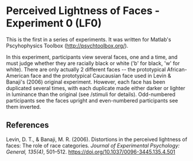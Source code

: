 # Perceived Lightness of Faces - Experiment 0 (LF0)
This is the first in a series of experiments. It was written for Matlab's Pscyhophysics Toolbox (http://psychtoolbox.org/). 

In this experiment, participants view several faces, one and a time, and must judge whether they are racially black or white ('b' for black, 'w' for white). There are only actually 2 different faces -- the prototypical African-American face and the prototypical Caucausian face used in Levin & Banaji's (2006) original experiment. However, each face has been duplicated several times, with each duplicate made either darker or lighter in luminance than the original (see /stimuli for details). Odd-numbered participants see the faces upright and even-numbered participants see them inverted. 

 ## References
  Levin, D. T., & Banaji, M. R. (2006). Distortions in the perceived lightness of faces: The role of race categories. *Journal of Experimental Psychology: General, 135(4)*, 501–512. https://doi.org/10.1037/0096-3445.135.4.501